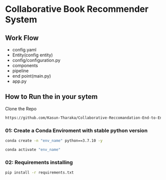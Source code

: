 # Collaborative Book Recommender System

## Work Flow
- config.yaml
- Entity(config entity)
- config/configuration.py
- components
- pipeline
- end point(main.py)
- app.py

## How to Run the in your sytem

Clone the Repo

```bash
https://github.com/Kasun-Tharaka/Collaborative-Reccomandation-End-to-End.git
```

### 01: Create a Conda Enviroment with stable python version

```bash
conda create -n "env_name" python==3.7.10 -y
```

```bash
conda activate "env_name"
```

### 02: Requirements installing

```bash
pip install -r requirements.txt
```